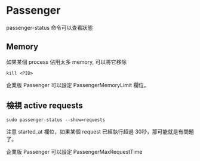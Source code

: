 # Passenger

passenger-status 命令可以查看狀態

## Memory

如果某個 process 佔用太多 memory, 可以將它移除

    kill <PID>

企業版 Passenger 可以設定 PassengerMemoryLimit 欄位。

## 檢視 active requests

    sudo passenger-status --show=requests

注意 started_at 欄位，如果某個 request 已經執行超過 30秒，那可能就是有問題了。

企業版 Passenger 可以設定 PassengerMaxRequestTime
